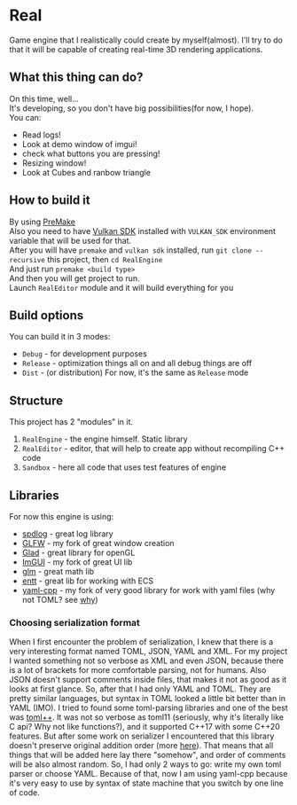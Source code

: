# Real
Game engine that I realistically could create by myself(almost). I'll try to do that it will be capable of creating real-time 3D rendering applications.

## What this thing can do?
On this time, well...  
It's developing, so you don't have big possibilities(for now, I hope).  
You can: 
+ Read logs!
+ Look at demo window of imgui!
+ check what buttons you are pressing!
+ Resizing window!
+ Look at Cubes and ranbow triangle

## How to build it
By using [PreMake](https://github.com/premake/premake-core)  
Also you need to have [Vulkan SDK](https://www.lunarg.com/vulkan-sdk/) installed with `VULKAN_SDK` environment variable that will be used for that.  
After you will have `premake` and `vulkan sdk` installed, run
`git clone --recursive` this project, then `cd RealEngine`  
And just run `premake <build type>`  
And then you will get project to run.  
Launch `RealEditor` module and it will build everything for you

## Build options
You can build it in 3 modes:
+ `Debug` - for development purposes
+ `Release` - optimization things all on and all debug things are off
+ `Dist` - (or distribution) For now, it's the same as `Release` mode

## Structure
This project has 2 "modules" in it.  
1) `RealEngine` - the engine himself. Static library
2) `RealEditor` - editor, that will help to create app without recompiling C++ code
3) `Sandbox` - here all code that uses test features of engine

## Libraries
For now this engine is using:
+ [spdlog](https://github.com/gabime/spdlog) - great log library
+ [GLFW](https://github.com/Zelourses/glfw) - my fork of great window creation
+ [Glad](https://glad.dav1d.de/) - great library for openGL
+ [ImGUI](https://github.com/Zelourses/imgui) - my fork of great UI lib
+ [glm](https://github.com/g-truc/glm) - great math lib
+ [entt](https://github.com/skypjack/entt/) - great lib for working with ECS
+ [yaml-cpp](https://github.com/Zelourses/yaml-cpp) - my fork of very good library for work with yaml files (why not TOML? see [why](#choosing-serialization-format))

### Choosing serialization format

When I first encounter the problem of serialization, I knew that there is a very interesting format named TOML, JSON, YAML and XML. For my project I wanted something not so verbose as XML and even JSON, because there is a lot of brackets for more comfortable parsing, not for humans. Also JSON doesn't support comments inside files, that makes it not as good as it looks at first glance. So, after that I had only YAML and TOML. They are pretty similar languages, but syntax in TOML looked a little bit better than in YAML (IMO). I tried to found some toml-parsing libraries and one of the best was [toml++](https://github.com/marzer/tomlplusplus). It was not so verbose as toml11 (seriously, why it's literally like C api? Why not like functions?), and it supported C++17 with some C++20 features. But after some work on serializer I encountered that this library doesn't preserve original addition order (more [here](https://github.com/marzer/tomlplusplus/issues/62)). That means that all things that will be added here lay there "somehow", and order of comments will be also almost random. So, I had only 2 ways to go: write my own toml parser or choose YAML. Because of that, now I am using yaml-cpp because it's very easy to use by syntax of state machine that you switch by one line of code.


